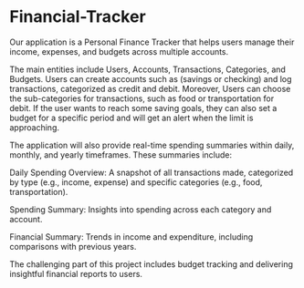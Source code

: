 # Financial-Tracker

Our application is a Personal Finance Tracker that helps users manage their income, expenses, and budgets across multiple accounts.

The main entities include Users, Accounts, Transactions, Categories, and Budgets. Users can create accounts such as (savings or checking) and log transactions, categorized as credit and debit. Moreover, Users can choose the sub-categories for transactions, such as food or transportation for debit. If the user wants to reach some saving goals, they can also set a budget for a specific period and will get an alert when the limit is approaching.

The application will also provide real-time spending summaries within daily, monthly, and yearly timeframes. These summaries include:

Daily Spending Overview: A snapshot of all transactions made, categorized by type (e.g., income, expense) and specific categories (e.g., food, transportation).

Spending Summary: Insights into spending across each category and account.

Financial Summary: Trends in income and expenditure, including comparisons with previous years.

The challenging part of this project includes budget tracking and delivering insightful financial reports to users.
